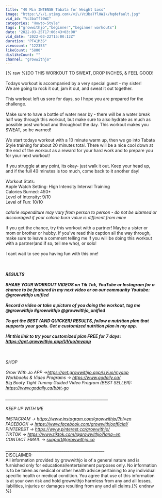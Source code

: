 ```yaml
---
title: "40 Min INTENSE Tabata for Weight Loss"
image: "https:\/\/i.ytimg.com\/vi\/Vc3baTfl0WI\/hqdefault.jpg"
vid_id: "Vc3baTfl0WI"
categories: "Howto-Style"
tags: ["growwithjo","beginner","beginner workouts"]
date: "2022-03-25T17:06:43+03:00"
vid_date: "2022-03-22T15:00:12Z"
duration: "PT41M3S"
viewcount: "122353"
likeCount: "5800"
dislikeCount: ""
channel: "growwithjo"
---
```

{% raw %}DO THIS WORKOUT TO SWEAT, DROP INCHES, &amp; FEEL GOOD!<br /><br />Todays workout is accompanied by a very special guest - my sister!<br />We are going to rock it out, jam it out, and sweat it out together. <br /><br />This workout left us sore for days, so I hope you are prepared for the challenge. <br /><br />Make sure to have a bottle of water near by - there will be a water break half way through this workout, but make sure to also hydrate as much as possible post workout and throughout the day. This workout makes you SWEAT, so be warned!<br /><br />We start todays workout with a 10 minute warm up, then we go into Tabata Style training for about 20 minutes total. There will be a nice cool down at the end of the workout as a reward for your hard work and to prepare you for your next workout!<br /><br />If you struggle at any point, its okay- just walk it out. Keep your head up, and if the full 40 minutes is too much, come back to it another day!<br /><br />Workout Stats:<br />Apple Watch Setting: High Intensity Interval Training<br />Calories Burned: 450*<br />Level of Intensity: 9/10<br />Level of Fun: 10/10<br /><br />*calorie expenditure may vary from person to person - do not be alarmed or discouraged if your calorie burn value is different from mine*<br /><br />If you get the chance, try this workout with a partner! Maybe a sister or mom or brother or hubby. If you've read this caption all the way through, make sure to leave a comment telling me if you will be doing this workout with a partner(and if so, tell me who), or solo!<br /><br />I cant wait to see you having fun with this one!<br /><br />___________________________________________________<br /><br />RESULTS<br /><br />SHARE YOUR WORKOUT VIDEOS on Tik Tok, YouTube or Instagram for a chance to be featured in my next video or on our community Youtube: @growwithjo unified<br /><br />Record a video or take a picture of you doing the workout, tag me @growwithjo #growwithjo @growwithjo_unified<br /><br />To get the BEST (AND QUICKER) RESULTS, follow a nutrition plan that supports your goals. Get a customized nutrition plan in my app. <br /><br />Hit this link to try your customized plan FREE for 7 days: <a rel="nofollow" target="blank" href="https://get.growwithjo.app/UVuo/myapp">https://get.growwithjo.app/UVuo/myapp</a><br /><br />____________________________________________________<br /><br />SHOP<br /><br />Grow With Jo APP →<a rel="nofollow" target="blank" href="https://get.growwithjo.app/UVuo/myapp">https://get.growwithjo.app/UVuo/myapp</a><br />Workbooks &amp; Video Programs → <a rel="nofollow" target="blank" href="https://www.godaily.ca/">https://www.godaily.ca/</a><br />Big Booty Tight Tummy Guided Video Program (BEST SELLER): <a rel="nofollow" target="blank" href="https://www.godaily.ca/bbtt-go">https://www.godaily.ca/bbtt-go</a><br /><br />_____________________________________________________<br /><br />KEEP UP WITH ME<br /><br />INSTAGRAM → <a rel="nofollow" target="blank" href="https://www.instagram.com/growwithjo/?hl=en">https://www.instagram.com/growwithjo/?hl=en</a><br />FACEBOOK → <a rel="nofollow" target="blank" href="https://www.facebook.com/growwithjoofficial/">https://www.facebook.com/growwithjoofficial/</a><br />PINTEREST → <a rel="nofollow" target="blank" href="https://www.pinterest.ca/growwithjo/">https://www.pinterest.ca/growwithjo/</a><br />TIKTOK → <a rel="nofollow" target="blank" href="https://www.tiktok.com/@growwithjo?lang=en">https://www.tiktok.com/@growwithjo?lang=en</a><br />CONTACT EMAIL → support@growwithjo.ca<br /><br />____________________________________________________<br />DISCLAIMER:<br />All information provided by growwithjo is of a general nature and is furnished only for educational/entertainment purposes only. No information is to be taken as medical or other health advice pertaining to any individual specific health or medical condition. You agree that use of this information is at your own risk and hold growwithjo harmless from any and all losses, liabilities, injuries or damages resulting from any and all claims.{% endraw %}
